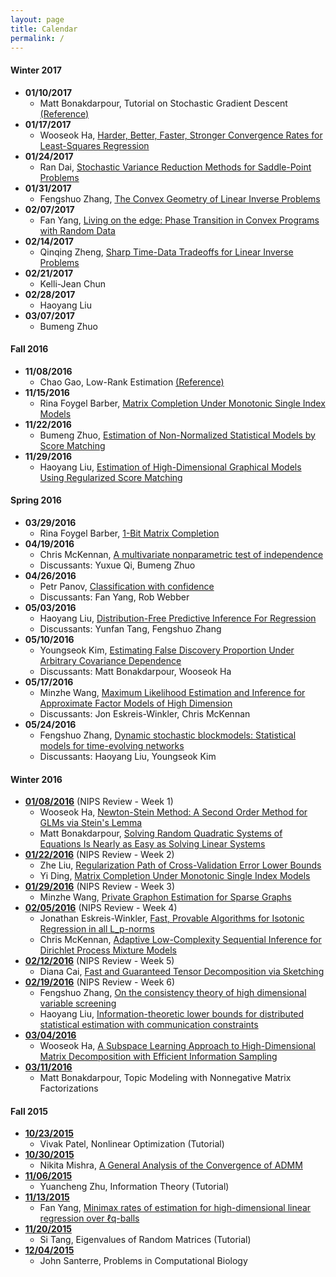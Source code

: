 ```yaml
---
layout: page
title: Calendar
permalink: /
---
```

#### Winter 2017
* **01/10/2017**
  * Matt Bonakdarpour, Tutorial on Stochastic Gradient Descent [(Reference)](http://www.di.ens.fr/~fbach/fbach_tutorial_vr_nips_2016.pdf) 
* **01/17/2017**
  * Wooseok Ha, [Harder, Better, Faster, Stronger Convergence Rates for Least-Squares Regression](https://arxiv.org/abs/1602.05419)
* **01/24/2017**
  * Ran Dai, [Stochastic Variance Reduction Methods for Saddle-Point Problems](https://hal.archives-ouvertes.fr/hal-01319293v2/document)  
* **01/31/2017**
  * Fengshuo Zhang, [The Convex Geometry of Linear Inverse Problems](https://arxiv.org/abs/1012.0621)  
* **02/07/2017**
  * Fan Yang, [Living on the edge: Phase Transition in Convex Programs with Random Data](https://arxiv.org/abs/1303.6672)  
* **02/14/2017**
  * Qinqing Zheng, [Sharp Time-Data Tradeoffs for Linear Inverse Problems](https://arxiv.org/abs/1507.04793)  
* **02/21/2017**
  * Kelli-Jean Chun
* **02/28/2017**
  * Haoyang Liu
* **03/07/2017**  
  * Bumeng Zhuo  

#### Fall 2016
* **11/08/2016**  
  * Chao Gao, Low-Rank Estimation [(Reference)](http://projecteuclid.org/euclid.aos/1304947044)  
* **11/15/2016**  
  * Rina Foygel Barber, [Matrix Completion Under Monotonic Single Index Models](https://arxiv.org/pdf/1512.08787v1.pdf)  
* **11/22/2016**  
  * Bumeng Zhuo, [Estimation of Non-Normalized Statistical Models by Score Matching](https://www.cs.helsinki.fi/u/ahyvarin/papers/JMLR05.pdf)
* **11/29/2016**  
  * Haoyang Liu, [Estimation of High-Dimensional Graphical Models Using Regularized Score Matching](https://arxiv.org/abs/1507.00433)  

#### Spring 2016
* **03/29/2016**
  * Rina Foygel Barber, [1-Bit Matrix Completion](http://arxiv.org/abs/1209.3672) 
* **04/19/2016**
  * Chris McKennan, [A multivariate nonparametric test of independence](http://www.sciencedirect.com/science/article/pii/S0047259X05001818) 
  * Discussants: Yuxue Qi, Bumeng Zhuo  
* **04/26/2016**
  * Petr Panov, [Classification with confidence](http://m.biomet.oxfordjournals.org/content/101/4/755.full.pdf)  
  * Discussants: Fan Yang, Rob Webber  
* **05/03/2016**
  * Haoyang Liu, [Distribution-Free Predictive Inference For Regression](http://www.stat.cmu.edu/~ryantibs/papers/conformal.pdf)  
  * Discussants: Yunfan Tang, Fengshuo Zhang  
* **05/10/2016**
  * Youngseok Kim, [Estimating False Discovery Proportion Under Arbitrary
  Covariance Dependence](http://orfe.princeton.edu/~jqfan/papers/12/FDP-JASA.pdf)
  * Discussants: Matt Bonakdarpour, Wooseok Ha  
* **05/17/2016**
  * Minzhe Wang, [Maximum Likelihood Estimation and Inference for Approximate Factor Models of High Dimension](http://www.mitpressjournals.org/doi/pdfplus/10.1162/REST_a_00519)  
  * Discussants: Jon Eskreis-Winkler, Chris McKennan  
* **05/24/2016**
  * Fengshuo Zhang, [Dynamic stochastic blockmodels: Statistical models for time-evolving networks](https://arxiv.org/abs/1304.5974)  
  * Discussants: Haoyang Liu, Youngseok Kim  

#### Winter 2016
* **[01/08/2016](http://helios-reading.github.io/nips_week1/)** (NIPS Review - Week 1)  
  * Wooseok Ha, [Newton-Stein Method: A Second Order Method for GLMs via Stein's Lemma](http://arxiv.org/abs/1511.08895)
  * Matt Bonakdarpour, [Solving Random Quadratic Systems of Equations Is Nearly as Easy as Solving Linear Systems](http://arxiv.org/abs/1505.05114)
* **[01/22/2016](http://helios-reading.github.io/nips_week2/)** (NIPS Review - Week 2)   
  * Zhe Liu, [Regularization Path of Cross-Validation Error Lower Bounds](http://arxiv.org/abs/1502.02344)  
  * Yi Ding, [Matrix Completion Under Monotonic Single Index Models](http://arxiv.org/abs/1512.08787)  
* **[01/29/2016](http://helios-reading.github.io/nips_week3/)** (NIPS Review - Week 3)   
  * Minzhe Wang, [Private Graphon Estimation for Sparse Graphs](http://arxiv.org/abs/1506.06162)  
* **[02/05/2016](http://helios-reading.github.io/nips_week4/)** (NIPS Review - Week 4)  
  * Jonathan Eskreis-Winkler, [Fast, Provable Algorithms for Isotonic Regression in all L_p-norms](http://arxiv.org/abs/1507.00710)  
  * Chris McKennan, [Adaptive Low-Complexity Sequential Inference for Dirichlet Process Mixture Models](http://arxiv.org/abs/1409.8185)   
* **[02/12/2016](http://helios-reading.github.io/nips_week5/)** (NIPS Review - Week 5)  
  * Diana Cai, [Fast and Guaranteed Tensor Decomposition via Sketching](http://arxiv.org/abs/1506.04448)  
* **[02/19/2016](http://helios-reading.github.io/nips_week6/)** (NIPS Review - Week 6)  
  * Fengshuo Zhang, [On the consistency theory of high dimensional variable screening](http://arxiv.org/abs/1502.06895)
  * Haoyang Liu, [Information-theoretic lower bounds for distributed statistical estimation with communication constraints](http://www.cs.berkeley.edu/~yuczhang/files/nips13_communication.pdf)
* **[03/04/2016](http://helios-reading.github.io/subspace_wh/)** 
  * Wooseok Ha, [A Subspace Learning Approach to High-Dimensional Matrix Decomposition with Efficient Information Sampling](http://arxiv.org/abs/1502.00182)  
* **[03/11/2016](http://helios-reading.github.io/tm_nmf_mb/)** 
  * Matt Bonakdarpour, Topic Modeling with Nonnegative Matrix Factorizations

#### Fall 2015
* **[10/23/2015](http://helios-reading.github.io/opt_vivak/)**
  * Vivak Patel, Nonlinear Optimization (Tutorial)
* **[10/30/2015](http://helios-reading.github.io/admm_nikita/)**
  * Nikita Mishra, [A General Analysis of the Convergence of ADMM](http://arxiv.org/abs/1502.02009)  
* **[11/06/2015](http://helios-reading.github.io/infoTheory_yc/)**   
  * Yuancheng Zhu, Information Theory (Tutorial)
* **[11/13/2015](http://helios-reading.github.io/minimaxLp-fan/)** 
  * Fan Yang, [Minimax rates of estimation for high-dimensional linear regression over ℓq-balls](http://arxiv.org/pdf/0910.2042.pdf)
* **[11/20/2015](http://helios-reading.github.io/randomMat-si/)** 
  * Si Tang, Eigenvalues of Random Matrices (Tutorial)
* **[12/04/2015](http://helios-reading.github.io/compBio-john/)** 
  * John Santerre, Problems in Computational Biology
 
